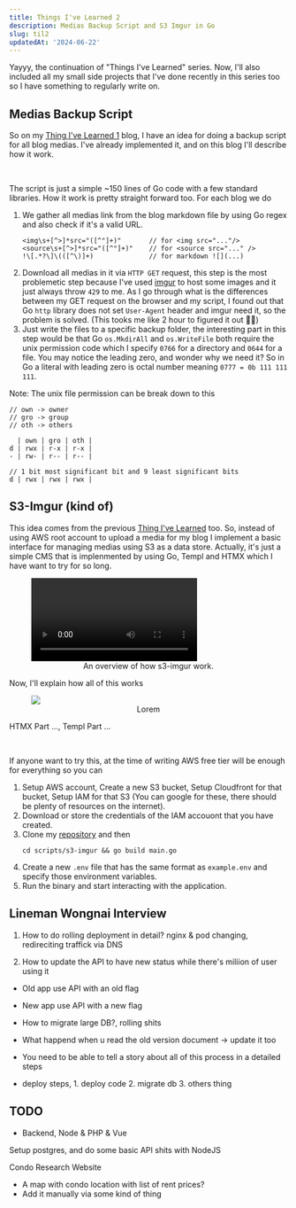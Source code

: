 ```yaml
---
title: Things I've Learned 2
description: Medias Backup Script and S3 Imgur in Go
slug: til2
updatedAt: '2024-06-22'
---
```


Yayyy, the continuation of "Things I've Learned" series. Now, I'll also included all my small 
side projects that I've done recently in this series too so I have something to regularly write on.

## Medias Backup Script
So on my [Thing I've Learned 1](/TanatBlog/blog/til1/) blog, I have an idea for doing a backup script for all blog medias.
I've already implemented it, and on this blog I'll describe how it work.

<br>

The script is just a simple ~150 lines of Go code with a few standard libraries. How it work is 
pretty straight forward too. For each blog we do
1. We gather all medias link from the blog markdown file by using Go regex and also check if it's 
a valid URL.
    ```
	<img\s+[^>]*src="([^"]+)"       // for <img src="..."/>
	<source\s+[^>]*src="([^"]+)"    // for <source src="..." />
	!\[.*?\]\(([^\)]+)              // for markdown ![](...)
    ```
2. Download all medias in it via `HTTP GET` request, this step is the most problemetic step because 
I've used [imgur](https://imgur.com/) to host some images and it just always throw `429` to me. 
As I go through what is the differences between my GET request on the browser and my script, I 
found out that Go `http` library does not set `User-Agent` header and imgur need it, so the problem
is solved. (This tooks me like 2 hour to figured it out 🤦‍♂️)
3. Just write the files to a specific backup folder, the interesting part in this step would be that 
Go `os.MkdirAll` and `os.WriteFile` both require the unix permission code which I specify `0766` 
for a directory and `0644` for a file. You may notice the leading zero, and wonder why we need it?
So in Go a literal with leading zero is octal number meaning `0777 = 0b 111 111 111`.

Note: The unix file permission can be break down to this
```
// own -> owner
// gro -> group
// oth -> others

  | own | gro | oth | 
d | rwx | r-x | r-x |
- | rw- | r-- | r-- |

// 1 bit most significant bit and 9 least significant bits
d | rwx | rwx | rwx |
```

## S3-Imgur (kind of)
This idea comes from the previous [Thing I've Learned](/TanatBlog/blog/til1) too. So, instead of 
using AWS root account to upload a media for my blog I implement a basic interface for managing 
medias using S3 as a data store. Actually, it's just a simple CMS that is implenmented by using
Go, Templ and HTMX which I have want to try for so long.

<figure>
<video controls="true" class="w-full" />
<source src="https://deuykboxmuiw2.cloudfront.net/til2--2024-06-22 15-44-29.mp4" type="video/mp4">
</video>
<figcaption>
<center>An overview of how s3-imgur work.</center>
</figcaption>
</figure>

Now, I'll explain how all of this works
<figure>
<img src="https://deuykboxmuiw2.cloudfront.net/til2--htmx-templ.png" loading="lazy" />
<figcaption>
<center>Lorem</center>
</figcaption>
</figure>

HTMX Part ..., Templ Part ...

<br>

If anyone want to try this, at the time of writing AWS free tier will be enough for everything
so you can
1. Setup AWS account, Create a new S3 bucket, Setup Cloudfront for that bucket, 
Setup IAM for that S3 (You can google for these, there should be plenty of resources on the internet).
2. Download or store the credentials of the IAM accouont that you have created.
3. Clone my [repository](https://github.com/RiwEZ/TanatBlog) and then 
    ```
    cd scripts/s3-imgur && go build main.go
    ```
4. Create a new `.env` file that has the same format as `example.env` and specify those 
environment variables.
5. Run the binary and start interacting with the application.

## Lineman Wongnai Interview

1. How to do rolling deployment in detail? 
    nginx & pod changing, redireciting traffick via DNS

2. How to update the API to have new status while there's miliion of user using it
- Old app use API with an old flag
- New app use API with a new flag
- How to migrate large DB?, rolling shits 
- What happend when u read the old version document -> update it too
- You need to be able to tell a story about all of this process in a detailed steps

- deploy steps, 1. deploy code 2. migrate db 3. others thing


## TODO
- Backend, Node & PHP & Vue

Setup postgres, and do some basic API shits with NodeJS

Condo Research Website

- A map with condo location with list of rent prices?
- Add it manually via some kind of thing

